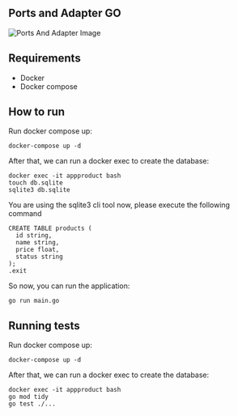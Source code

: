 ## Ports and Adapter GO

![Ports And Adapter Image](https://alistair.cockburn.us/wp-content/uploads/2018/02/Hexagonal-architecture-basic-1.gif)

## Requirements

- Docker
- Docker compose

## How to run

Run docker compose up:

`docker-compose up -d`

After that, we can run a docker exec to create the database:

```
docker exec -it appproduct bash
touch db.sqlite
sqlite3 db.sqlite
```

You are using the sqlite3 cli tool now, please execute the following command

```
CREATE TABLE products (
  id string,
  name string,
  price float,
  status string
);
.exit
```

So now, you can run the application:

```
go run main.go
```

## Running tests

Run docker compose up:

`docker-compose up -d`

After that, we can run a docker exec to create the database:

```
docker exec -it appproduct bash
go mod tidy
go test ./...
```
